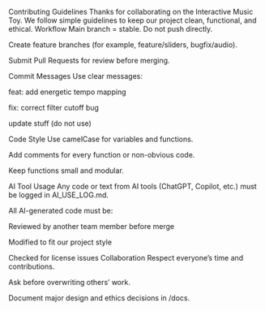 Contributing Guidelines
Thanks for collaborating on the Interactive Music Toy.
 We follow simple guidelines to keep our project clean, functional, and ethical.
Workflow
Main branch = stable. Do not push directly.

 
Create feature branches (for example, feature/sliders, bugfix/audio).


Submit Pull Requests for review before merging.


Commit Messages
Use clear messages:


feat: add energetic tempo mapping


fix: correct filter cutoff bug


update stuff (do not use)


Code Style
Use camelCase for variables and functions.


Add comments for every function or non-obvious code.


Keep functions small and modular.


AI Tool Usage
Any code or text from AI tools (ChatGPT, Copilot, etc.) must be logged in AI_USE_LOG.md.


All AI-generated code must be:


Reviewed by another team member before merge


Modified to fit our project style


Checked for license issues
Collaboration
Respect everyone’s time and contributions.


Ask before overwriting others’ work.


Document major design and ethics decisions in /docs.
